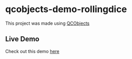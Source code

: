 # qcobjects-demo-rollingdice

This project was made using [QCObjects](https://qcobjects.dev) 

## Live Demo

Check out this demo [here](https://quickcorp.github.io/qcobjects-demo-rollingdice/)
